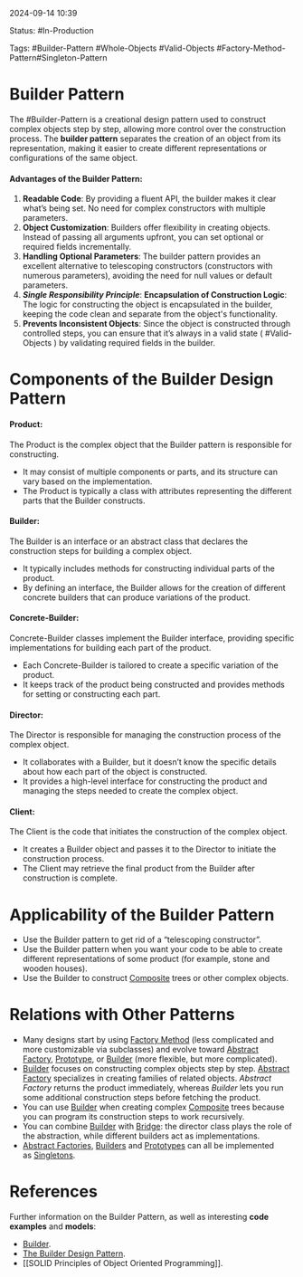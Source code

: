 
2024-09-14 10:39

Status: #In-Production

Tags: #Builder-Pattern #Whole-Objects #Valid-Objects #Factory-Method-Pattern#Singleton-Pattern

# Builder Pattern

The #Builder-Pattern is a creational design pattern used to construct complex objects step by step, allowing more control over the construction process.
The **builder pattern** separates the creation of an object from its representation, making it easier to create different representations or configurations of the same object.

#### Advantages of the Builder Pattern:

1. **Readable Code**: By providing a fluent API, the builder makes it clear what’s being set. No need for complex constructors with multiple parameters.
2. **Object Customization**: Builders offer flexibility in creating objects. Instead of passing all arguments upfront, you can set optional or required fields incrementally.
3. **Handling Optional Parameters**: The builder pattern provides an excellent alternative to telescoping constructors (constructors with numerous parameters), avoiding the need for null values or default parameters.
4. ***Single Responsibility Principle***: **Encapsulation of Construction Logic**: The logic for constructing the object is encapsulated in the builder, keeping the code clean and separate from the object's functionality.
5. **Prevents Inconsistent Objects**: Since the object is constructed through controlled steps, you can ensure that it’s always in a valid state ( #Valid-Objects ) by validating required fields in the builder.

# Components of the Builder Design Pattern

#### Product:

The Product is the complex object that the Builder pattern is responsible for constructing.

- It may consist of multiple components or parts, and its structure can vary based on the implementation.
- The Product is typically a class with attributes representing the different parts that the Builder constructs.

#### Builder:

The Builder is an interface or an abstract class that declares the construction steps for building a complex object.

- It typically includes methods for constructing individual parts of the product.
- By defining an interface, the Builder allows for the creation of different concrete builders that can produce variations of the product.

#### Concrete-Builder:

Concrete-Builder classes implement the Builder interface, providing specific implementations for building each part of the product.

- Each Concrete-Builder is tailored to create a specific variation of the product.
- It keeps track of the product being constructed and provides methods for setting or constructing each part.

#### Director:

The Director is responsible for managing the construction process of the complex object.

- It collaborates with a Builder, but it doesn’t know the specific details about how each part of the object is constructed.
- It provides a high-level interface for constructing the product and managing the steps needed to create the complex object.

#### Client:

The Client is the code that initiates the construction of the complex object.

- It creates a Builder object and passes it to the Director to initiate the construction process.
- The Client may retrieve the final product from the Builder after construction is complete.

# Applicability of the Builder Pattern

- Use the Builder pattern to get rid of a “telescoping constructor”.
- Use the Builder pattern when you want your code to be able to create different representations of some product (for example, stone and wooden houses).
- Use the Builder to construct [Composite](https://refactoring.guru/design-patterns/composite) trees or other complex objects.

# Relations with Other Patterns

- Many designs start by using [Factory Method](https://refactoring.guru/design-patterns/factory-method) (less complicated and more customizable via subclasses) and evolve toward [Abstract Factory](https://refactoring.guru/design-patterns/abstract-factory), [Prototype](https://refactoring.guru/design-patterns/prototype), or [Builder](https://refactoring.guru/design-patterns/builder) (more flexible, but more complicated).
- [Builder](https://refactoring.guru/design-patterns/builder) focuses on constructing complex objects step by step. [Abstract Factory](https://refactoring.guru/design-patterns/abstract-factory) specializes in creating families of related objects. _Abstract Factory_ returns the product immediately, whereas _Builder_ lets you run some additional construction steps before fetching the product.
- You can use [Builder](https://refactoring.guru/design-patterns/builder) when creating complex [Composite](https://refactoring.guru/design-patterns/composite) trees because you can program its construction steps to work recursively.
- You can combine [Builder](https://refactoring.guru/design-patterns/builder) with [Bridge](https://refactoring.guru/design-patterns/bridge): the director class plays the role of the abstraction, while different builders act as implementations.
- [Abstract Factories](https://refactoring.guru/design-patterns/abstract-factory), [Builders](https://refactoring.guru/design-patterns/builder) and [Prototypes](https://refactoring.guru/design-patterns/prototype) can all be implemented as [Singletons](https://refactoring.guru/design-patterns/singleton).

# References

Further information on the Builder Pattern, as well as interesting **code examples** and **models**: 

- [Builder](https://refactoring.guru/design-patterns/builder).
- [The Builder Design Pattern](https://www.geeksforgeeks.org/builder-design-pattern/).
- [[SOLID Principles of Object Oriented Programming]].
